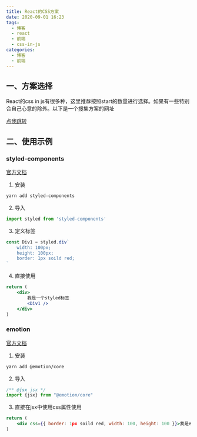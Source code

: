 ```yaml
---
title: React的CSS方案
date: 2020-09-01 16:23
tags:
  - 博客
  - react
  - 前端
  - css-in-js
categories:
  - 博客
  - 前端
---
```


## 一、方案选择

React的css in js有很多种，这里推荐按照start的数量进行选择。如果有一些特别合自己心意的除外。以下是一个搜集方案的网址

[点我跳转](https://github.com/MicheleBertoli/css-in-js)

## 二、使用示例

### styled-components

[官方文档](https://styled-components.com/)

1. 安装

```bash
yarn add styled-components
```

2. 导入

```jsx
import styled from 'styled-components'
```

3. 定义标签

```jsx
const Div1 = styled.div`
    width: 100px;
    height: 100px;
    border: 1px soild red;
`
```

4. 直接使用

```jsx
return (
    <div>
        我是一个styled标签
        <Div1 />
    </div>
)
```

### emotion

[官方文档](https://emotion.sh/docs/introduction)

1. 安装

```bash
yarn add @emotion/core
```

2. 导入

```jsx
/** @jsx jsx */
import {jsx} from "@emotion/core"
```

3. 直接在jsx中使用css属性使用

```jsx
return (
    <div css={{ border: 1px soild red, width: 100, height: 100 }}>我是emotion方案</div>
)
```